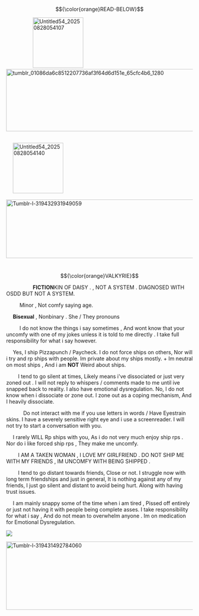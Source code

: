 $${\color{orange}READ-BELOW}$$


&emsp; &emsp; &emsp; &emsp; <img width="136" height="136" alt="Untitled54_20250828054107" src="https://github.com/user-attachments/assets/84a09f56-7b0b-4f9f-a7f1-98b5462e7098" /><img width="1280" height="168" alt="tumblr_01086da6c8512207736af3f64d6d151e_65cfc4b6_1280" src="https://github.com/user-attachments/assets/042a0df5-44cb-468b-b648-bcd83fd35c09" />

&emsp; &emsp; &emsp; &emsp;&emsp; &emsp; &emsp; &emsp; &emsp;&emsp; &emsp; &emsp; &emsp; &emsp; &emsp; &emsp; &emsp; &emsp; &emsp; &emsp; &emsp;&emsp; &emsp; &emsp; &emsp; &emsp; &emsp; &emsp; &emsp;  <img width="136" height="136" alt="Untitled54_20250828054140" src="https://github.com/user-attachments/assets/9d2aea2f-3cf7-468b-b3ac-b7aa180ad792" />




<img width="1280" height="158" alt="Tumblr-l-319432931949059" src="https://github.com/user-attachments/assets/d887ec2f-e8c2-42b9-8e01-3cd72ad0d0f4" />


&emsp; &emsp; &emsp; &emsp;&emsp; &emsp; &emsp; &emsp; &emsp; &emsp;&emsp; &emsp; &emsp; &emsp; &emsp; &emsp; &emsp; &emsp; &emsp; &emsp; &emsp; &emsp; &emsp;   $${\color{orange}VALKYRIE}$$

&emsp; &emsp; &emsp; &emsp; **FICTION**KIN OF DAISY . , NOT A SYSTEM . DIAGNOSED WITH OSDD BUT NOT A SYSTEM.

&emsp; &emsp;  Minor , Not comfy saying age. 

&emsp;  **Bisexual** , Nonbinary . She / They pronouns

&emsp; &emsp; I do not know the things i say sometimes , And wont know that your uncomfy with one of my jokes unless it is told to me directly . I take full responsibility for what i say however.

&emsp; Yes, I ship Pizzapunch / Paycheck. I do not force ships on others, Nor will i try and rp ships with people. Im private about my ships mostly. + Im neutral on most ships , And i am **NOT** Weird about ships.

&emsp;&emsp; I tend to go silent at times, Likely means i've dissociated or just very zoned out . I will not reply to whispers / comments made to me until ive snapped back to reality. I also have emotional dysregulation. No, I do not know when i dissociate or zone out. I zone out as a coping mechanism, And I heavily dissociate.

&emsp;&emsp;&emsp; Do not interact with me if you use letters in words / Have Eyestrain skins. I have a severely sensitive right eye and i use a screenreader. I will not try to start a conversation with you.

&emsp; I rarely WILL Rp ships with you, As i do not very much enjoy ship rps . Nor do i like forced ship rps , They make me uncomfy.

&emsp;&emsp; I AM A TAKEN WOMAN , I LOVE MY GIRLFRIEND . DO NOT SHIP ME WITH MY FRIENDS , IM UNCOMFY WITH BEING SHIPPED .

&emsp;&emsp; I tend to go distant towards friends, Close or not. I struggle now with long term friendships and just in general, It is nothing against any of my friends, I just go silent and distant to avoid being hurt. Along with having trust issues.

&emsp; I am mainly snappy some of the time when i am tired , Pissed off entirely or just not having it with people being complete asses. I take responsibility for what i say , And do not mean to overwhelm anyone . Im on medication for Emotional Dysregulation. 

![](https://komarev.com/ghpvc/?username=ELLERN4TE&color=000000&label=DAISIES&style=for-the-badge)

<img width="1280" height="184" alt="Tumblr-l-319431492784060" src="https://github.com/user-attachments/assets/fdd92c06-75fb-4dfe-8e54-87ea37853a9e" />


